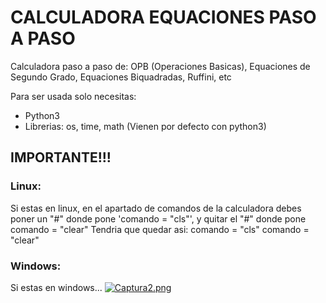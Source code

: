 # CALCULADORA EQUACIONES PASO A PASO
Calculadora paso a paso de: OPB (Operaciones Basicas), Equaciones de Segundo Grado, Equaciones Biquadradas, Ruffini, etc

Para ser usada solo necesitas:
* Python3
* Librerias: os, time, math (Vienen por defecto con python3)

## IMPORTANTE!!!
### Linux:
Si estas en linux, en el apartado de comandos de la calculadora debes poner un "#" donde pone 'comando = "cls"', y quitar el "#" donde pone comando = "clear"
Tendria que quedar asi:
            comando = "cls"
            comando = "clear"
### Windows:
   Si estas en windows...
[![Captura2.png](https://postimg.cc/4nLYZ4dC)](https://postimg.cc/CdLRWnwH)
